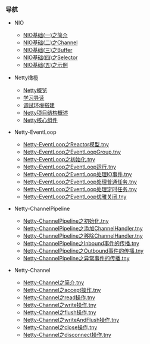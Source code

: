 ### 导航

* NIO
  * [NIO基础(一)之简介](NIO基础(一)之简介.md)
  * [NIO基础(二)之Channel](NIO基础(二)之Channel.md)
  * [NIO基础(三)之Buffer](NIO基础(三)之Buffer.md)
  * [NIO基础(四)之Selector](NIO基础(四)之Selector.md)
  * [NIO基础(五)之示例](NIO基础(五)之示例.md)
* Netty橄榄
  * [Netty概览](Netty概览.md)
  * [学习导读](学习导读.md)
  * [调试环境搭建](Netty源码环境搭建.md)
  * [Netty项目结构概述](Netty项目结构概述.md)
  * [Netty核心组件](Netty核心组件.md)
* Netty-EventLoop
  * [Netty-EventLoop之Reactor模型.tny](Netty-EventLoop之Reactor模型.tny.md)
  * [Netty-EventLoop之EventLoopGroup.tny](Netty-EventLoop之EventLoopGroup.tny.md)
  * [Netty-EventLoop之初始化.tny](Netty-EventLoop之初始化.tny.md)
  * [Netty-EventLoop之EventLoop运行.tny](Netty-EventLoop之EventLoop运行.tny.md)
  * [Netty-EventLoop之EventLoop处理IO事件.tny](Netty-EventLoop之EventLoop处理IO事件.tny.md)
  * [Netty-EventLoop之EventLoop处理普通任务.tny](Netty-EventLoop之EventLoop处理普通任务.tny.md)
  * [Netty-EventLoop之EventLoop处理定时任务.tny](Netty-EventLoop之EventLoop处理定时任务.tny.md)
  * [Netty-EventLoop之EventLoop优雅关闭.tny](Netty-EventLoop之EventLoop优雅关闭.tny.md)
* Netty-ChannelPipeline
  * [Netty-ChannelPipeline之初始化.tny](Netty-ChannelPipeline之初始化.tny.md)
  * [Netty-ChannelPipeline之添加ChannelHandler.tny](Netty-ChannelPipeline之添加ChannelHandler.tny.md)
  * [Netty-ChannelPipeline之移除ChannelHandler.tny](Netty-ChannelPipeline之移除ChannelHandler.tny.md)
  * [Netty-ChannelPipeline之Inbound事件的传播.tny](Netty-ChannelPipeline之Inbound事件的传播.tny.md)
  * [Netty-ChannelPipeline之Outbound事件的传播.tny](Netty-ChannelPipeline之Outbound事件的传播.tny.md)
  * [Netty-ChannelPipeline之异常事件的传播.tny](Netty-ChannelPipeline之异常事件的传播.tny.md)

* Netty-Channel
  * [Netty-Channel之简介.tny](Netty-Channel之简介.tny.md)
  * [Netty-Channel之accept操作.tny](Netty-Channel之accept操作.tny.md)
  * [Netty-Channel之read操作.tny](Netty-Channel之read操作.tny.md)
  * [Netty-Channel之write操作.tny](Netty-Channel之write操作.tny.md)
  * [Netty-Channel之flush操作.tny](Netty-Channel之flush操作.tny.md)
  * [Netty-Channel之writeAndFlush操作.tny](Netty-Channel之writeAndFlush操作.tny.md)
  * [Netty-Channel之close操作.tny](Netty-Channel之close操作.tny.md)
  * [Netty-Channel之disconnect操作.tny](Netty-Channel之disconnect操作.tny.md)

